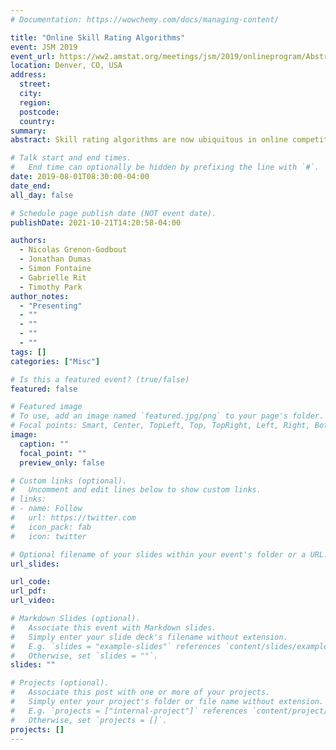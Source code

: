 ```yaml
---
# Documentation: https://wowchemy.com/docs/managing-content/

title: "Online Skill Rating Algorithms"
event: JSM 2019
event_url: https://ww2.amstat.org/meetings/jsm/2019/onlineprogram/AbstractDetails.cfm?abstractid=306502 
location: Denver, CO, USA
address:
  street:
  city:
  region:
  postcode:
  country:
summary:
abstract: Skill rating algorithms are now ubiquitous in online competitive video games and are used not only to accurately compare players' strength, but also to match players of similar proficiency against each other, thus ensuring fair and exciting matches. Solidly anchored in online approximate Bayesian inference, these modern algorithms only require a prior rating for each match participant and the outcome of the match to infer posterior ratings for each player. Efforts have been made in the last decade to incorporate auxiliary information in rating computations (such as players' score in a match or their proficiency in different game modes) in order to get more accurate rating updates as well as generally faster convergence to the true underlying skills. However, as ratings also influence the matchmaking and therefore the new ratings, their distribution over all players is a highly dynamic system, where the interdependence of ratings and matchmaking impedes our ability to fully understand the impacts of potential improvements on live applications. We shall survey existing rating systems and explore the assessment challenges involved in enhancing and extending these algorithms. 

# Talk start and end times.
#   End time can optionally be hidden by prefixing the line with `#`.
date: 2019-08-01T08:30:00-04:00
date_end: 
all_day: false

# Schedule page publish date (NOT event date).
publishDate: 2021-10-21T14:20:58-04:00

authors: 
  - Nicolas Grenon-Godbout
  - Jonathan Dumas
  - Simon Fontaine
  - Gabrielle Rit
  - Timothy Park
author_notes:
  - "Presenting"
  - ""
  - ""
  - ""
  - ""
tags: []
categories: ["Misc"]

# Is this a featured event? (true/false)
featured: false

# Featured image
# To use, add an image named `featured.jpg/png` to your page's folder. 
# Focal points: Smart, Center, TopLeft, Top, TopRight, Left, Right, BottomLeft, Bottom, BottomRight.
image:
  caption: ""
  focal_point: ""
  preview_only: false

# Custom links (optional).
#   Uncomment and edit lines below to show custom links.
# links:
# - name: Follow
#   url: https://twitter.com
#   icon_pack: fab
#   icon: twitter

# Optional filename of your slides within your event's folder or a URL.
url_slides:

url_code:
url_pdf:
url_video:

# Markdown Slides (optional).
#   Associate this event with Markdown slides.
#   Simply enter your slide deck's filename without extension.
#   E.g. `slides = "example-slides"` references `content/slides/example-slides.md`.
#   Otherwise, set `slides = ""`.
slides: ""

# Projects (optional).
#   Associate this post with one or more of your projects.
#   Simply enter your project's folder or file name without extension.
#   E.g. `projects = ["internal-project"]` references `content/project/deep-learning/index.md`.
#   Otherwise, set `projects = []`.
projects: []
---
```

